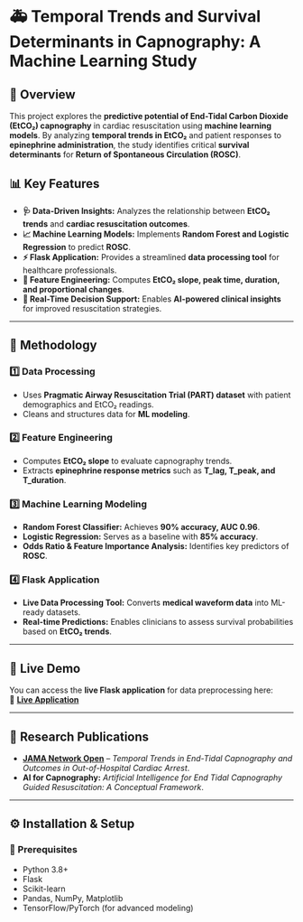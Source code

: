 # 🚑 Temporal Trends and Survival Determinants in Capnography: A Machine Learning Study  

## 📌 Overview  
This project explores the **predictive potential of End-Tidal Carbon Dioxide (EtCO₂) capnography** in cardiac resuscitation using **machine learning models**. By analyzing **temporal trends in EtCO₂** and patient responses to **epinephrine administration**, the study identifies critical **survival determinants** for **Return of Spontaneous Circulation (ROSC)**.

## 📊 Key Features  
- **🩺 Data-Driven Insights:** Analyzes the relationship between **EtCO₂ trends** and **cardiac resuscitation outcomes**.  
- **📈 Machine Learning Models:** Implements **Random Forest and Logistic Regression** to predict **ROSC**.  
- **⚡ Flask Application:** Provides a streamlined **data processing tool** for healthcare professionals.  
- **🔬 Feature Engineering:** Computes **EtCO₂ slope, peak time, duration, and proportional changes**.  
- **📡 Real-Time Decision Support:** Enables **AI-powered clinical insights** for improved resuscitation strategies.  

---

## 🔬 Methodology  

### 1️⃣ Data Processing  
- Uses **Pragmatic Airway Resuscitation Trial (PART) dataset** with patient demographics and EtCO₂ readings.  
- Cleans and structures data for **ML modeling**.  

### 2️⃣ Feature Engineering  
- Computes **EtCO₂ slope** to evaluate capnography trends.  
- Extracts **epinephrine response metrics** such as **T_lag, T_peak, and T_duration**.  

### 3️⃣ Machine Learning Modeling  
- **Random Forest Classifier:** Achieves **90% accuracy, AUC 0.96**.  
- **Logistic Regression:** Serves as a baseline with **85% accuracy**.  
- **Odds Ratio & Feature Importance Analysis:** Identifies key predictors of **ROSC**.  

### 4️⃣ Flask Application  
- **Live Data Processing Tool:** Converts **medical waveform data** into ML-ready datasets.  
- **Real-time Predictions:** Enables clinicians to assess survival probabilities based on **EtCO₂ trends**.  

---

## 🚀 Live Demo  
You can access the **live Flask application** for data preprocessing here:  
🔗 **[Live Application](https://banupr15.pythonanywhere.com)**  

---

## 📖 Research Publications  
- **[JAMA Network Open](https://your-publication-link.com)** – *Temporal Trends in End-Tidal Capnography and Outcomes in Out-of-Hospital Cardiac Arrest*.  
- **AI for Capnography:** *Artificial Intelligence for End Tidal Capnography Guided Resuscitation: A Conceptual Framework*.  

---

## ⚙️ Installation & Setup  
### 🔹 Prerequisites  
- Python 3.8+  
- Flask  
- Scikit-learn  
- Pandas, NumPy, Matplotlib  
- TensorFlow/PyTorch (for advanced modeling)  
